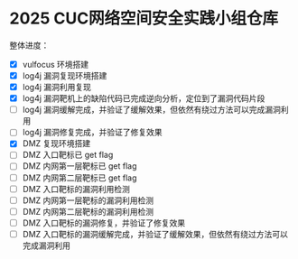 # 2025 CUC网络空间安全实践小组仓库

整体进度：

- [X] vulfocus 环境搭建
- [X] log4j 漏洞复现环境搭建
- [X] log4j 漏洞利用复现
- [X] log4j 漏洞靶机上的缺陷代码已完成逆向分析，定位到了漏洞代码片段
- [ ] log4j 漏洞缓解完成，并验证了缓解效果，但依然有绕过方法可以完成漏洞利用
- [ ] log4j 漏洞修复完成，并验证了修复效果
- [X] DMZ 复现环境搭建
- [ ] DMZ 入口靶标已 get flag
- [ ] DMZ 内网第一层靶标已 get flag
- [ ] DMZ 内网第二层靶标已 get flag
- [ ] DMZ 入口靶标的漏洞利用检测
- [ ] DMZ 内网第一层靶标的漏洞利用检测
- [ ] DMZ 内网第二层靶标的漏洞利用检测
- [ ] DMZ 入口靶标的漏洞修复，并验证了修复效果
- [ ] DMZ 入口靶标的漏洞缓解完成，并验证了缓解效果，但依然有绕过方法可以完成漏洞利用
